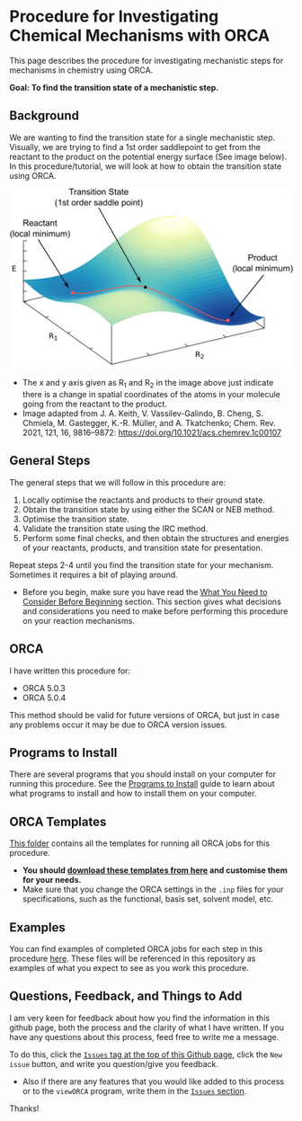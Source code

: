 # Procedure for Investigating Chemical Mechanisms with ORCA

This page describes the procedure for investigating mechanistic steps for mechanisms in chemistry using ORCA.

**Goal: To find the transition state of a mechanistic step.**


## Background

We are wanting to find the transition state for a single mechanistic step. Visually, we are trying to find a 1st order saddlepoint to get from the reactant to the product on the potential energy surface (See image below). In this procedure/tutorial, we will look at how to obtain the transition state using ORCA.

![Mechanistic Step on the Potential Energy Surface](https://github.com/geoffreyweal/ORCA_Mechanism_Procedure/blob/main/Documentation/docs/Figures/Potential_Energy_Surface/Mechanistic_Step_on_PES.png?raw=true)

* The x and y axis given as R<sub>1</sub> and R<sub>2</sub> in the image above just indicate there is a change in spatial coordinates of the atoms in your molecule going from the reactant to the product. 
* Image adapted from J. A. Keith, V. Vassilev-Galindo, B. Cheng, S. Chmiela, M. Gastegger, K.-R. Müller, and A. Tkatchenko; Chem. Rev. 2021, 121, 16, 9816–9872: https://doi.org/10.1021/acs.chemrev.1c00107


## General Steps

The general steps that we will follow in this procedure are:

1. Locally optimise the reactants and products to their ground state.
2. Obtain the transition state by using either the SCAN or NEB method.
3. Optimise the transition state.
4. Validate the transition state using the IRC method. 
5. Perform some final checks, and then obtain the structures and energies of your reactants, products, and transition state for presentation. 

Repeat steps 2-4 until you find the transition state for your mechanism. Sometimes it requires a bit of playing around. 

* Before you begin, make sure you have read the [What You Need to Consider Before Beginning](https://geoffreyweal.github.io/ORCA_Mechanism_Procedure/Before_You_Begin.html#what-you-need-to-consider-before-beginning) section. This section gives what decisions and considerations you need to make before performing this procedure on your reaction mechanisms. 

## ORCA

I have written this procedure for: 

* ORCA 5.0.3
* ORCA 5.0.4

This method should be valid for future versions of ORCA, but just in case any problems occur it may be due to ORCA version issues. 


## Programs to Install

There are several programs that you should install on your computer for running this procedure. See the [Programs to Install](https://geoffreyweal.github.io/ORCA_Mechanism_Procedure/Programs_to_Install.html) guide to learn about what programs to install and how to install them on your computer.


## ORCA Templates 

[This folder](https://github.com/geoffreyweal/ORCA_Mechanism_Procedure/tree/main/Templates) contains all the templates for running all ORCA jobs for this procedure. 

* **You should [download these templates from here](https://github.com/geoffreyweal/ORCA_Mechanism_Procedure/tree/main/Templates.zip) and customise them for your needs.** 
* Make sure that you change the ORCA settings in the ``.inp`` files for your specifications, such as the functional, basis set, solvent model, etc. 


## Examples

You can find examples of completed ORCA jobs for each step in this procedure [here](https://github.com/geoffreyweal/ORCA_Mechanism_Procedure/tree/main/Examples). These files will be referenced in this repository as examples of what you expect to see as you work this procedure.


## Questions, Feedback, and Things to Add

I am very keen for feedback about how you find the information in this github page, both the process and the clarity of what I have written. If you have any questions about this process, feed free to write me a message.

To do this, click the [``Issues`` tag at the top of this Github page](https://github.com/geoffreyweal/ORCA_Mechanism_Procedure/issues), click the ``New issue`` button, and write you question/give you feedback. 

* Also if there are any features that you would like added to this process or to the ``viewORCA`` program, write them in the [``Issues`` section](https://github.com/geoffreyweal/ORCA_Mechanism_Procedure/issues).

Thanks!

